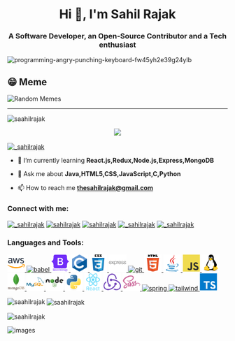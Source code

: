 <p>
<h1 align="center">Hi 👋, I'm Sahil Rajak </h1>
<h3 align="center">A Software Developer, an Open-Source Contributor and a Tech enthusiast</h3>
</p>

![programming-angry-punching-keyboard-fw45yh2e39g24ylb](https://github.com/saahilrajak/saahilrajak/assets/110772316/7f466e05-5ee3-4528-98cb-c33dbbab6695)


## 😁 Meme

<img alt="Random Memes" height="250px" src="https://web.ohidur.com/memes/random.jpg?category=programming"> 

---


<p align="left"> <img src="https://komarev.com/ghpvc/?username=saahilrajak&label=Profile%20views&color=0e75b6&style=flat" alt="saahilrajak" /> </p>

<p align="center">
<a href="https://github.com/saahilrajak/">
  <img width=800 src="https://github-profile-trophy.vercel.app/?username=saahilrajak&column=8&theme=onedark&no-frame=true&no-bg=true"/>
</a>
</p>

<p align="left"> <a href="https://twitter.com/_sahilrajak" target="blank"><img src="https://img.shields.io/twitter/follow/_sahilrajak?logo=twitter&style=for-the-badge" alt="_sahilrajak" /></a> </p>

- 🌱 I’m currently learning **React.js,Redux,Node.js,Express,MongoDB**

- 💬 Ask me about **Java,HTML5,CSS,JavaScript,C,Python**

- 📫 How to reach me **thesahilrajak@gmail.com**

<h3 align="left">Connect with me:</h3>
<p align="left">
<a href="https://twitter.com/_sahilrajak" target="blank"><img align="center" src="https://raw.githubusercontent.com/rahuldkjain/github-profile-readme-generator/master/src/images/icons/Social/twitter.svg" alt="_sahilrajak" height="30" width="40" /></a>
<a href="https://linkedin.com/in/sahilrajak" target="blank"><img align="center" src="https://raw.githubusercontent.com/rahuldkjain/github-profile-readme-generator/master/src/images/icons/Social/linked-in-alt.svg" alt="sahilrajak" height="30" width="40" /></a>
<a href="https://fb.com/sahilrajak" target="blank"><img align="center" src="https://raw.githubusercontent.com/rahuldkjain/github-profile-readme-generator/master/src/images/icons/Social/facebook.svg" alt="sahilrajak" height="30" width="40" /></a>
<a href="https://instagram.com/_sahilrajak" target="blank"><img align="center" src="https://raw.githubusercontent.com/rahuldkjain/github-profile-readme-generator/master/src/images/icons/Social/instagram.svg" alt="_sahilrajak" height="30" width="40" /></a>
<a href="https://www.leetcode.com/_sahilrajak" target="blank"><img align="center" src="https://raw.githubusercontent.com/rahuldkjain/github-profile-readme-generator/master/src/images/icons/Social/leet-code.svg" alt="_sahilrajak" height="30" width="40" /></a>
</p>


<h3 align="left">Languages and Tools:</h3>
<p align="left"> <a href="https://aws.amazon.com" target="_blank" rel="noreferrer"> <img src="https://raw.githubusercontent.com/devicons/devicon/master/icons/amazonwebservices/amazonwebservices-original-wordmark.svg" alt="aws" width="40" height="40"/> </a> <a href="https://babeljs.io/" target="_blank" rel="noreferrer"> <img src="https://www.vectorlogo.zone/logos/babeljs/babeljs-icon.svg" alt="babel" width="40" height="40"/> </a> <a href="https://getbootstrap.com" target="_blank" rel="noreferrer"> <img src="https://raw.githubusercontent.com/devicons/devicon/master/icons/bootstrap/bootstrap-plain-wordmark.svg" alt="bootstrap" width="40" height="40"/> </a> <a href="https://www.cprogramming.com/" target="_blank" rel="noreferrer"> <img src="https://raw.githubusercontent.com/devicons/devicon/master/icons/c/c-original.svg" alt="c" width="40" height="40"/> </a> <a href="https://www.w3schools.com/css/" target="_blank" rel="noreferrer"> <img src="https://raw.githubusercontent.com/devicons/devicon/master/icons/css3/css3-original-wordmark.svg" alt="css3" width="40" height="40"/> </a> <a href="https://expressjs.com" target="_blank" rel="noreferrer"> <img src="https://raw.githubusercontent.com/devicons/devicon/master/icons/express/express-original-wordmark.svg" alt="express" width="40" height="40"/> </a> <a href="https://git-scm.com/" target="_blank" rel="noreferrer"> <img src="https://www.vectorlogo.zone/logos/git-scm/git-scm-icon.svg" alt="git" width="40" height="40"/> </a> <a href="https://www.w3.org/html/" target="_blank" rel="noreferrer"> <img src="https://raw.githubusercontent.com/devicons/devicon/master/icons/html5/html5-original-wordmark.svg" alt="html5" width="40" height="40"/> </a> <a href="https://www.java.com" target="_blank" rel="noreferrer"> <img src="https://raw.githubusercontent.com/devicons/devicon/master/icons/java/java-original.svg" alt="java" width="40" height="40"/> </a> <a href="https://developer.mozilla.org/en-US/docs/Web/JavaScript" target="_blank" rel="noreferrer"> <img src="https://raw.githubusercontent.com/devicons/devicon/master/icons/javascript/javascript-original.svg" alt="javascript" width="40" height="40"/> </a> <a href="https://www.linux.org/" target="_blank" rel="noreferrer"> <img src="https://raw.githubusercontent.com/devicons/devicon/master/icons/linux/linux-original.svg" alt="linux" width="40" height="40"/> </a> <a href="https://www.mongodb.com/" target="_blank" rel="noreferrer"> <img src="https://raw.githubusercontent.com/devicons/devicon/master/icons/mongodb/mongodb-original-wordmark.svg" alt="mongodb" width="40" height="40"/> </a> <a href="https://www.mysql.com/" target="_blank" rel="noreferrer"> <img src="https://raw.githubusercontent.com/devicons/devicon/master/icons/mysql/mysql-original-wordmark.svg" alt="mysql" width="40" height="40"/> </a> <a href="https://nodejs.org" target="_blank" rel="noreferrer"> <img src="https://raw.githubusercontent.com/devicons/devicon/master/icons/nodejs/nodejs-original-wordmark.svg" alt="nodejs" width="40" height="40"/> </a> <a href="https://www.python.org" target="_blank" rel="noreferrer"> <img src="https://raw.githubusercontent.com/devicons/devicon/master/icons/python/python-original.svg" alt="python" width="40" height="40"/> </a> <a href="https://reactjs.org/" target="_blank" rel="noreferrer"> <img src="https://raw.githubusercontent.com/devicons/devicon/master/icons/react/react-original-wordmark.svg" alt="react" width="40" height="40"/> </a> <a href="https://redux.js.org" target="_blank" rel="noreferrer"> <img src="https://raw.githubusercontent.com/devicons/devicon/master/icons/redux/redux-original.svg" alt="redux" width="40" height="40"/> </a> <a href="https://sass-lang.com" target="_blank" rel="noreferrer"> <img src="https://raw.githubusercontent.com/devicons/devicon/master/icons/sass/sass-original.svg" alt="sass" width="40" height="40"/> </a> <a href="https://spring.io/" target="_blank" rel="noreferrer"> <img src="https://www.vectorlogo.zone/logos/springio/springio-icon.svg" alt="spring" width="40" height="40"/> </a> <a href="https://tailwindcss.com/" target="_blank" rel="noreferrer"> <img src="https://www.vectorlogo.zone/logos/tailwindcss/tailwindcss-icon.svg" alt="tailwind" width="40" height="40"/> </a> <a href="https://www.typescriptlang.org/" target="_blank" rel="noreferrer"> <img src="https://raw.githubusercontent.com/devicons/devicon/master/icons/typescript/typescript-original.svg" alt="typescript" width="40" height="40"/> </a> </p>

<p><img align="left" src="https://github-readme-stats.vercel.app/api/top-langs?username=saahilrajak&show_icons=true&locale=en&layout=compact" alt="saahilrajak" /></p>

<p>&nbsp;<img align="center" src="https://github-readme-stats.vercel.app/api?username=saahilrajak&show_icons=true&locale=en" alt="saahilrajak" /></p>

<p><img align="center" src="https://github-readme-streak-stats.herokuapp.com/?user=saahilrajak&" alt="saahilrajak" /></p>

![images](https://github.com/saahilrajak/saahilrajak/assets/110772316/57187132-c955-4b8c-b899-b9427669a520)


